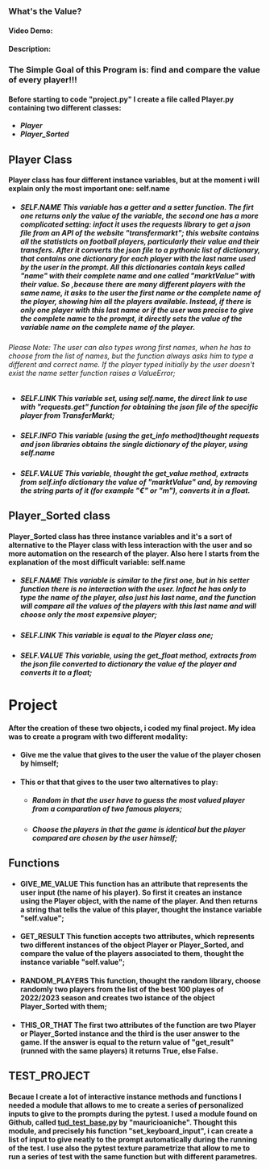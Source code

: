### What's the Value?
#### Video Demo:  <URL HERE>
#### Description:



### The Simple Goal of this Program is: find and compare the value of every player!!!

#### Before starting to code "project.py" I create a file called Player.py containing two different classes:

- ___Player___
- ___Player_Sorted___

## Player Class
#### Player class has four different instance variables, but at the moment i will explain only the most important one: self.name


- ##### __SELF.NAME__ This variable has a getter and a setter function. The firt one returns only the value of the variable, the second one has a more complicated setting: infact it uses the requests library to get a json file from an API of the website "transfermarkt"; this website contains all the statisticts on football players, particularly their value and their transfers. After it converts the json file to a pythonic list of dictionary, that contains one dictionary for each player with the last name used by the user in the prompt. All this dictionaries contain keys called "name" with their complete name and one called "marktValue" with their value. So ,because there are many different players with the same name, it asks to the user the first name or the complete name of the player, showing him all the players available. Instead, if there is only one player with this last name or if the user was precise to give the complete name to the prompt, it directly sets the value of the variable name on the complete name of the player.
###### Please Note: The user can also types wrong first names, when he has to choose from the list of names, but the function always asks him to type a different and correct name. If the player typed initially by the user doesn't exist the name setter function raises a ValueError;

- ##### __SELF.LINK__ This variable set, using self.name, the direct link to use with "requests.get" function for obtaining the json file of the specific player from TransferMarkt;

- ##### __SELF.INFO__ This variable (using the get_info method)thought requests and json libraries obtains the single dictionary of the player, using self.name

- ##### __SELF.VALUE__ This variable, thought the get_value method, extracts from self.info dictionary the value of "marktValue" and, by removing the string parts of it (for example "€" or "m"), converts it in a float.

## Player_Sorted class
#### Player_Sorted class has three instance variables and it's a sort of alternative to the Player class with less interaction with the user and so more automation on the research of the player. Also here I starts from the explanation of the most difficult variable: __self.name__

- ##### __SELF.NAME__ This variable is similar to the first one, but in his setter function there is no interaction  with the user. Infact he has only to type the name of the player, also just his last name, and the function will compare all the values of the players with this last name and will choose only the most expensive player;

- ##### __SELF.LINK__ This variable is equal to the Player class one;

- ##### __SELF.VALUE__ This variable, using the get_float method, extracts from the json file converted to dictionary the value of the player and converts it to a float;


# Project
#### After the creation of these two objects, i coded my final project. My idea was to create a program with two different modality:

- #### __Give me the value__  that gives to the user the value of the player chosen by himself;

- #### __This or that__  that gives to the user two alternatives to play:
  - ##### __Random__ in that the user have to guess the most valued player from a comparation of two famous players;

  - ##### __Choose the players__ in that the game is identical but the player compared are chosen by the user himself;

## Functions
- #### **GIVE_ME_VALUE** This function has an attribute that represents the user input (the name of his player). So first it creates an instance using the Player object, with the name of the player. And then returns a string that tells the value of this player, thought the instance variable "self.value";

- #### **GET_RESULT** This function accepts two attributes, which represents two different instances of the object Player or Player_Sorted, and compare the value of the players associated to them, thought the instance variable "self.value";

- #### **RANDOM_PLAYERS** This function, thought the random library, choose randomly two players from the list of the best 100 playes of 2022/2023 season and creates two istance of the object Player_Sorted with them;

- #### **THIS_OR_THAT** The first two attributes of the function are two Player or Player_Sorted instance and the third is the user answer to the game. If the answer is equal to the return value of "get_result" (runned with the same players) it returns True, else False.

## TEST_PROJECT
#### Becaue I create a lot of interactive instance methods and functions I needed a module that allows to me to create a series of personalized inputs to give to the prompts during the pytest. I used a module found on Github, called [tud_test_base.py]("https://gist.github.com/mauricioaniche/671fb553a81df9e6b29434b7e6e53491") by "mauricioaniche". Thought this module, and precisely his function "set_keyboard_input", i can create a list of input to give neatly to the prompt automatically during the running of the test. I use also the pytest texture parametrize that allow to me to run a series of test with the same function but with different parametres.
